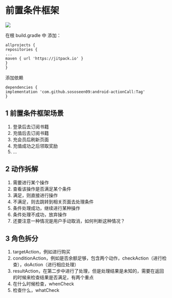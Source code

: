 # 前置条件框架

[![](https://jitpack.io/v/sososeen09/android-actionCall.svg)](https://jitpack.io/#sososeen09/android-actionCall)

在根 build.gradle 中 添加：

```
allprojects {
repositories {
...
maven { url 'https://jitpack.io' }
}
}
```

添加依赖

```
dependencies {
implementation 'com.github.sososeen09:android-actionCall:Tag'
}
```

## 1 前置条件框架场景

1. 登录后去订阅书籍
2. 充值后去订阅书籍
3. 充会员后刷新页面
4. 充值成功之后领取奖励
5. ...

## 2 动作拆解

1. 需要进行某个操作
2. 查看该操作是否满足某个条件
1. 满足，则直接进行操作
2. 不满足，则去跳转到相关页面去处理条件
1. 条件处理成功，继续进行某种操作
2. 条件处理不成功，放弃操作
3. 还要注意一种情况是用户手动取消，如何判断这种情况？

## 3 角色拆分

1. targetAction，例如进行购买
2. conditionAction，例如是否余额足够，包含两个动作，checkAction（进行检查），doAction（进行相应处理）
3. resultAction，在第二步中进行了处理，但是处理结果是未知的，需要在返回的时候来检查结果是否满足，有两个重点
1. 在什么时候检查，whenCheck
2. 检查什么，whatCheck

